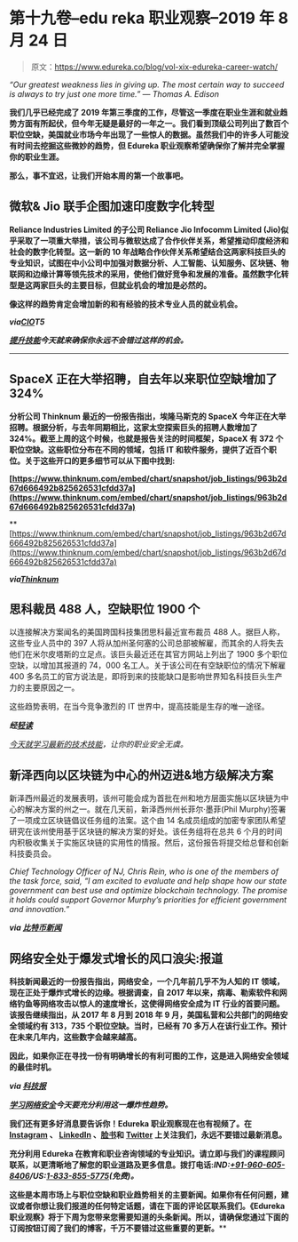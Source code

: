 # 第十九卷–edu reka 职业观察–2019 年 8 月 24 日

> 原文：<https://www.edureka.co/blog/vol-xix-edureka-career-watch/>

*“Our greatest weakness lies in giving up. The most certain way to succeed is always to try just one more time.” — Thomas A. Edison*

**我们几乎已经完成了 2019 年第三季度的工作，尽管这一季度在职业生涯和就业趋势方面有所起伏，但今年无疑是最好的一年之一。我们看到顶级公司列出了数百个职位空缺，美国就业市场今年出现了一些惊人的数据。虽然我们中的许多人可能没有时间去挖掘这些微妙的趋势，但 Edureka 职业观察希望确保你了解并完全掌握你的职业生涯。**

**那么，事不宜迟，让我们开始本周的第一个故事吧。**

## ****微软& Jio 联手企图加速印度数字化转型****

**Reliance Industries Limited 的子公司 Reliance Jio Infocomm Limited (Jio)似乎采取了一项重大举措，该公司与微软达成了合作伙伴关系，希望推动印度经济和社会的数字化转型。这一新的 10 年战略合作伙伴关系希望结合这两家科技巨头的专业知识，试图在中小公司中加强对数据分析、人工智能、认知服务、区块链、物联网和边缘计算等领先技术的采用，使他们做好竞争和发展的准备。虽然数字化转型是这两家巨头的主要目标，但就业机会的增加是必然的。**

**像这样的趋势肯定会增加新的和有经验的技术专业人员的就业机会。**

*****via[CIO](https://www.cio.in/media-releases/jio-microsoft-announces-strategic-partnership-accelerate-dx-india)T5*****

***[提升技能](https://www.edureka.co/all-courses)今天就来确保你永远不会错过这样的机会。***

****

## **SpaceX 正在大举招聘，自去年以来职位空缺增加了 324%**

**分析公司 Thinknum 最近的一份报告指出，埃隆马斯克的 SpaceX 今年正在大举招聘。根据分析，与去年同期相比，这家太空探索巨头的招聘人数增加了 324%。截至上周的这个时候，也就是报告关注的时间框架，SpaceX 有 372 个职位空缺。这些职位分布在不同的领域，包括 IT 和软件服务，提供了近百个职位。关于这些开口的更多细节可以从下图中找到:**

**[https://www.thinknum.com/embed/chart/snapshot/job_listings/963b2d67d666492b825626531cfdd37a](https://www.thinknum.com/embed/chart/snapshot/job_listings/963b2d67d666492b825626531cfdd37a)**

**[https://www.thinknum.com/embed/chart/snapshot/job_listings/963b2d67d666492b825626531cfdd37a](https://www.thinknum.com/embed/chart/snapshot/job_listings/963b2d67d666492b825626531cfdd37a)

***via[Thinknum](https://media.thinknum.com/articles/spacex-is-on-a-major-hiring-spree/)***

## **思科裁员 488 人，空缺职位 1900 个**

以连接解决方案闻名的美国跨国科技集团思科最近宣布裁员 488 人。据巨人称，这些专业人员中的 397 人将从加州圣何塞的公司总部被解雇，而其余的人将失去他们在米尔皮塔斯的立足点。该巨头最近还在其官方网站上列出了 1900 多个职位空缺，以增加其报道的 74，000 名工人。关于该公司在有空缺职位的情况下解雇 400 多名员工的官方说法是，即将到来的技能缺口是影响世界知名科技巨头生产力的主要原因之一。

这些趋势表明，在当今竞争激烈的 IT 世界中，提高技能是生存的唯一途径。

***经[轻读](https://www.lightreading.com/business-employment/headcount/cisco-lays-off-488/d/d-id/753515)***

*[今天就学习最新的技术技能](https://www.edureka.co/all-courses)，让你的职业安全无虞。*

## **新泽西向以区块链为中心的州迈进&地方级解决方案**

新泽西州最近的发展表明，该州可能会成为首批在州和地方层面实施以区块链为中心的解决方案的州之一。就在几天前，新泽西州州长菲尔·墨菲(Phil Murphy)签署了一项成立区块链倡议任务组的法案。这个由 14 名成员组成的加密专家团队希望研究在该州使用基于区块链的解决方案的好处。该任务组将在总共 6 个月的时间内积极收集关于实施区块链的实用性的情报。然后，这份报告将提交给总督和创新科技委员会。

*Chief Technology Officer of NJ, Chris Rein, who is one of the members of the task force, said, “I am excited to evaluate and help shape how our state government can best use and optimize blockchain technology. The promise it holds could support Governor Murphy’s priorities for efficient government and innovation.”*

*****via [比特币新闻](https://bitcoinnews.com/)*****

## ****网络安全处于爆发式增长的风口浪尖:报道****

**科技新闻最近的一份报告指出，网络安全，一个几年前几乎不为人知的 IT 领域，现在正处于爆炸式增长的边缘。根据调查，自 2017 年以来，病毒、勒索软件和网络钓鱼等网络攻击以惊人的速度增长，这使得网络安全成为 IT 行业的首要问题。该报告继续指出，从 2017 年 8 月到 2018 年 9 月，美国私营和公共部门的网络安全领域约有 313，735 个职位空缺。当时，已经有 70 多万人在该行业工作。预计在未来几年内，这些数字会越来越高。**

**因此，如果你正在寻找一份有明确增长的有利可图的工作，这是进入网络安全领域的最佳时机。**

*****via [科技报](http://thetechnews.com/2019/08/17/cybersecurity-is-about-to-explode-heres-why/)*****

***[学习网络安全](https://www.edureka.co/cybersecurity-certification-training)今天要充分利用这一爆炸性趋势。***

**我们还有更多好消息要告诉你！Edureka 职业观察现在也有视频了。在 [Instagram](https://www.instagram.com/edureka.co/) 、 [LinkedIn](https://www.linkedin.com/company/edureka/) 、[脸书](https://www.facebook.com/edurekaIN/)和 [Twitter](https://twitter.com/edurekaIN) 上关注我们，永远不要错过最新消息。**

**充分利用 Edureka 在教育和职业咨询领域的专业知识。请立即与我们的课程顾问联系，以更清晰地了解您的职业道路及更多信息。**拨打电话:*IND:[+91-960-605-8406](tel:9606058406)/*US:[1-833-855-5775](tel:18338555775)(免费)*。*****

**这些是本周市场上与职位空缺和职业趋势相关的主要新闻。如果你有任何问题，建议或者你想让我们报道的任何特定话题，请在下面的评论区联系我们。《Edureka 职业观察》将于下周为您带来您需要知道的头条新闻。所以，请确保您通过下面的订阅按钮订阅了我们的博客，千万不要错过这些重要的更新。****